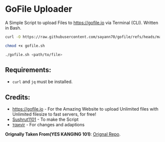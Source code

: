 # GoFile Uploader
A Simple Script to upload Files to https://gofile.io via Terminal (CLI). Written in Bash.

```bash
curl -O https://raw.githubusercontent.com/sayann70/gofile/refs/heads/main/gofile.sh
```
```bash
chmod +x gofile.sh
```
```bash
./gofile.sh <path/to/file>
```

## Requirements:
- ```curl``` and ```jq``` must be installed.

## Credits:
- https://gofile.io - For the Amazing Website to upload Unlimited files with Unlimited filesize to fast servers, for free!
- [Sushrut1101](https://github.com/Sushrut1101) - To make the Script
- [тαиνir](https://github.com/tanvirr007) - For changes and adaptions
  
 **Orignally Taken From(YES KANGING 101)**:
  [Orignal Repo](https://github.com/tanvirr007/gofile).
